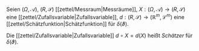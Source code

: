 Seien $(\Omega, \mathcal{A})$, $(R, \mathscr{S})$ [[zettel/Messraum|Messräume]], $X : (\Omega, \mathcal{A}) \to (R, \mathscr{S})$ eine [[zettel/Zufallsvariable|Zufallsvariable]], $d : (R, \mathscr{S}) \to (\mathbb{R}^m, \mathcal{L}^m)$ eine [[zettel/Schätzfunktion|Schätzfunktion]] für $\delta(\vartheta)$.

Die [[zettel/Zufallsvariable|Zufallsvariable]] $d \circ X = d(X)$ heißt *Schätzer* für $\delta(\vartheta)$.